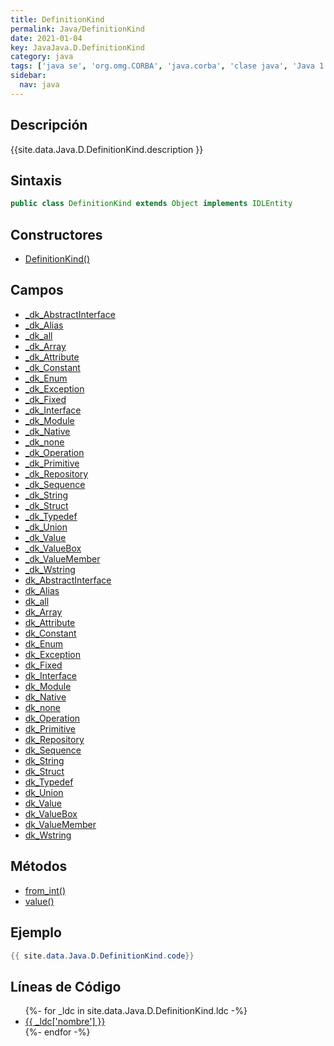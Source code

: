 ```yaml
---
title: DefinitionKind
permalink: Java/DefinitionKind
date: 2021-01-04
key: JavaJava.D.DefinitionKind
category: java
tags: ['java se', 'org.omg.CORBA', 'java.corba', 'clase java', 'Java 1.0']
sidebar: 
  nav: java
---
```


## Descripción
{{site.data.Java.D.DefinitionKind.description }}

## Sintaxis
~~~java
public class DefinitionKind extends Object implements IDLEntity
~~~

## Constructores
* [DefinitionKind()](/Java/DefinitionKind/DefinitionKind/)

## Campos
* [_dk_AbstractInterface](/Java/DefinitionKind/_dk_AbstractInterface)
* [_dk_Alias](/Java/DefinitionKind/_dk_Alias)
* [_dk_all](/Java/DefinitionKind/_dk_all)
* [_dk_Array](/Java/DefinitionKind/_dk_Array)
* [_dk_Attribute](/Java/DefinitionKind/_dk_Attribute)
* [_dk_Constant](/Java/DefinitionKind/_dk_Constant)
* [_dk_Enum](/Java/DefinitionKind/_dk_Enum)
* [_dk_Exception](/Java/DefinitionKind/_dk_Exception)
* [_dk_Fixed](/Java/DefinitionKind/_dk_Fixed)
* [_dk_Interface](/Java/DefinitionKind/_dk_Interface)
* [_dk_Module](/Java/DefinitionKind/_dk_Module)
* [_dk_Native](/Java/DefinitionKind/_dk_Native)
* [_dk_none](/Java/DefinitionKind/_dk_none)
* [_dk_Operation](/Java/DefinitionKind/_dk_Operation)
* [_dk_Primitive](/Java/DefinitionKind/_dk_Primitive)
* [_dk_Repository](/Java/DefinitionKind/_dk_Repository)
* [_dk_Sequence](/Java/DefinitionKind/_dk_Sequence)
* [_dk_String](/Java/DefinitionKind/_dk_String)
* [_dk_Struct](/Java/DefinitionKind/_dk_Struct)
* [_dk_Typedef](/Java/DefinitionKind/_dk_Typedef)
* [_dk_Union](/Java/DefinitionKind/_dk_Union)
* [_dk_Value](/Java/DefinitionKind/_dk_Value)
* [_dk_ValueBox](/Java/DefinitionKind/_dk_ValueBox)
* [_dk_ValueMember](/Java/DefinitionKind/_dk_ValueMember)
* [_dk_Wstring](/Java/DefinitionKind/_dk_Wstring)
* [dk_AbstractInterface](/Java/DefinitionKind/dk_AbstractInterface)
* [dk_Alias](/Java/DefinitionKind/dk_Alias)
* [dk_all](/Java/DefinitionKind/dk_all)
* [dk_Array](/Java/DefinitionKind/dk_Array)
* [dk_Attribute](/Java/DefinitionKind/dk_Attribute)
* [dk_Constant](/Java/DefinitionKind/dk_Constant)
* [dk_Enum](/Java/DefinitionKind/dk_Enum)
* [dk_Exception](/Java/DefinitionKind/dk_Exception)
* [dk_Fixed](/Java/DefinitionKind/dk_Fixed)
* [dk_Interface](/Java/DefinitionKind/dk_Interface)
* [dk_Module](/Java/DefinitionKind/dk_Module)
* [dk_Native](/Java/DefinitionKind/dk_Native)
* [dk_none](/Java/DefinitionKind/dk_none)
* [dk_Operation](/Java/DefinitionKind/dk_Operation)
* [dk_Primitive](/Java/DefinitionKind/dk_Primitive)
* [dk_Repository](/Java/DefinitionKind/dk_Repository)
* [dk_Sequence](/Java/DefinitionKind/dk_Sequence)
* [dk_String](/Java/DefinitionKind/dk_String)
* [dk_Struct](/Java/DefinitionKind/dk_Struct)
* [dk_Typedef](/Java/DefinitionKind/dk_Typedef)
* [dk_Union](/Java/DefinitionKind/dk_Union)
* [dk_Value](/Java/DefinitionKind/dk_Value)
* [dk_ValueBox](/Java/DefinitionKind/dk_ValueBox)
* [dk_ValueMember](/Java/DefinitionKind/dk_ValueMember)
* [dk_Wstring](/Java/DefinitionKind/dk_Wstring)

## Métodos
* [from_int()](/Java/DefinitionKind/from_int)
* [value()](/Java/DefinitionKind/value)

## Ejemplo
~~~java
{{ site.data.Java.D.DefinitionKind.code}}
~~~

## Líneas de Código
<ul>
{%- for _ldc in site.data.Java.D.DefinitionKind.ldc -%}
   <li>
       <a href="{{_ldc['url'] }}">{{ _ldc['nombre'] }}</a>
   </li>
{%- endfor -%}
</ul>
